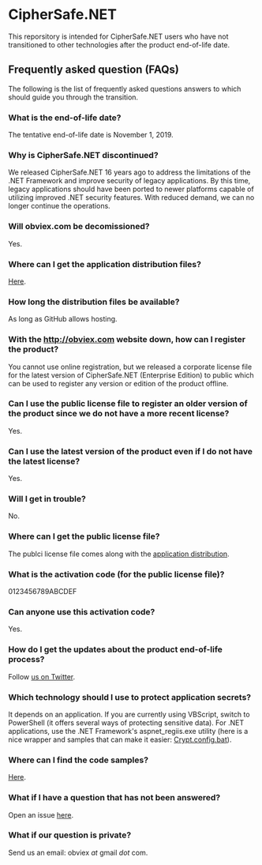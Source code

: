# CipherSafe.NET
This reporsitory is intended for CipherSafe.NET users who have not transitioned to other technologies after the product end-of-life date.

## Frequently asked question (FAQs)
The following is the list of frequently asked questions answers to which should guide you through the transition.

### What is the end-of-life date?
The tentative end-of-life date is November 1, 2019.

### Why is CipherSafe.NET discontinued?
We released CipherSafe.NET 16 years ago to address the limitations of the .NET Framework and improve security of legacy applications. By this time, legacy applications should have been ported to newer platforms capable of utilizing improved .NET security features. With reduced demand, we can no longer continue the operations.

### Will obviex.com be decomissioned?
Yes.

### Where can I get the application distribution files?
[Here](../../releases).

### How long the distribution files be available?
As long as GitHub allows hosting.

### With the http://obviex.com website down, how can I register the product?
You cannot use online registration, but we released a corporate license file for the latest version of CipherSafe.NET (Enterprise Edition) to public which can be used to register any version or edition of the product offline.

### Can I use the public license file to register an older version of the product since we do not have a more recent license?
Yes.

### Can I use the latest version of the product even if I do not have the latest license?
Yes.

### Will I get in trouble?
No.

### Where can I get the public license file?
The publci license file comes along with the [application distribution](../../releases).

### What is the activation code (for the public license file)?
0123456789ABCDEF

### Can anyone use this activation code?
Yes.

### How do I get the updates about the product end-of-life process?
Follow [us on Twitter](http://twitter.com/obviex).

### Which technology should I use to protect application secrets?
It depends on an application. If you are currently using VBScript, switch to PowerShell (it offers several ways of protecting sensitive data). For .NET applications, use the .NET Framework's aspnet_regiis.exe utility (here is a nice wrapper and samples that can make it easier: [Crypt.config.bat](https://github.com/alekdavis/Crypt.config.bat)).

### Where can I find the code samples?
[Here](https://github.com/obviex/Samples).

### What if I have a question that has not been answered?
Open an issue [here](../../issues).

### What if our question is private?
Send us an email: obviex _at_ gmail _dot_ com.
